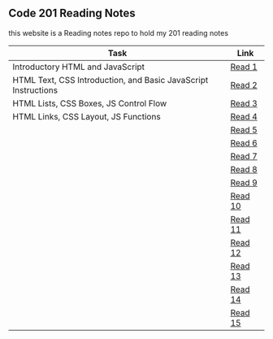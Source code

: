 ## Code 201 Reading Notes

this website is a Reading notes repo to hold my 201 reading notes 

| Task  |  Link |
|---|---|
| Introductory HTML and JavaScript | [Read 1](https://osamahanoun.github.io/reading-notes/class-01)  |
| HTML Text, CSS Introduction, and Basic JavaScript Instructions  | [Read 2](https://osamahanoun.github.io/reading-notes/class-02) |
| HTML Lists, CSS Boxes, JS Control Flow  | [Read 3](https://osamahanoun.github.io/reading-notes/class-03) |
| HTML Links, CSS Layout, JS Functions |[Read 4](https://osamahanoun.github.io/reading-notes/class-04)|
|   |[Read 5]()|
|   |[Read 6]()|
|   |[Read 7]()|
|   |[Read 8]()|
|   |[Read 9]()|
|   |[Read 10]()|
|   |[Read 11]()|
|   |[Read 12]()|
|   |[Read 13]()|
|   |[Read 14]()|
|   |[Read 15]()|
